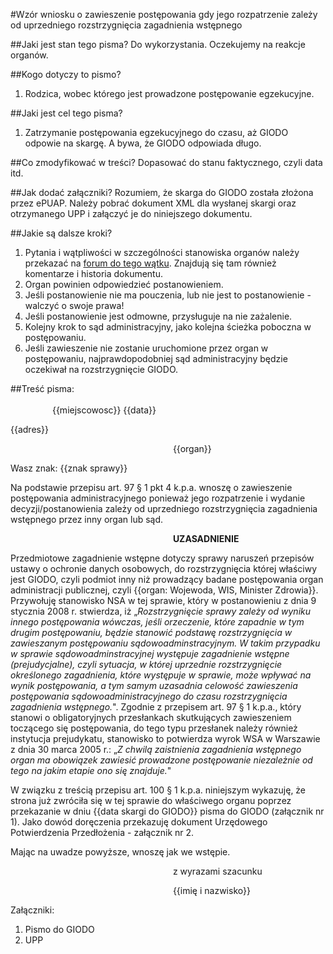 #Wzór wniosku o zawieszenie postępowania gdy jego rozpatrzenie zależy od uprzedniego rozstrzygnięcia zagadnienia wstępnego

##Jaki jest stan tego pisma?
Do wykorzystania. Oczekujemy na reakcje organów.

##Kogo dotyczy to pismo?
1. Rodzica, wobec którego jest prowadzone postępowanie egzekucyjne.

##Jaki jest cel tego pisma?
1. Zatrzymanie postępowania egzekucyjnego do czasu, aż GIODO odpowie na skargę. A bywa, że GIODO odpowiada długo.

##Co zmodyfikować w treści?
Dopasować do stanu faktycznego, czyli data itd.

##Jak dodać załączniki?
Rozumiem, że skarga do GIODO została złożona przez ePUAP. Należy pobrać dokument XML dla wysłanej skargi oraz otrzymanego UPP i załączyć je do niniejszego dokumentu.

##Jakie są dalsze kroki?
1. Pytania i wątpliwości w szczególności stanowiska organów należy przekazać na [forum do tego wątku](http://szczepienia.org.pl/viewtopic.php?p=178379). Znajdują się tam również komentarze i historia dokumentu.
2. Organ powinien odpowiedzieć postanowieniem.
3. Jeśli postanowienie nie ma pouczenia, lub nie jest to postanowienie - walczyć o swoje prawa!
4. Jeśli postanowienie jest odmowne, przysługuje na nie zażalenie.
5. Kolejny krok to sąd administracyjny, jako kolejna ścieżka poboczna w postępowaniu.
6. Jeśli zawieszenie nie zostanie uruchomione przez organ w postępowaniu, najprawdopodobniej sąd administracyjny będzie oczekiwał na rozstrzygnięcie GIODO.

##Treść pisma:
&nbsp;&nbsp;&nbsp;&nbsp;&nbsp;&nbsp;&nbsp;&nbsp;&nbsp;&nbsp;&nbsp;&nbsp;&nbsp;&nbsp;&nbsp;&nbsp;&nbsp;&nbsp;&nbsp;&nbsp;&nbsp;&nbsp;&nbsp;&nbsp;&nbsp;&nbsp;&nbsp;&nbsp;&nbsp;&nbsp;&nbsp;&nbsp;&nbsp;&nbsp;&nbsp;&nbsp;&nbsp;&nbsp;&nbsp;&nbsp;&nbsp;&nbsp;&nbsp;&nbsp;&nbsp;&nbsp;&nbsp;&nbsp;&nbsp;&nbsp;&nbsp;&nbsp;&nbsp;&nbsp;&nbsp;&nbsp;&nbsp;&nbsp;&nbsp;&nbsp;&nbsp;&nbsp;&nbsp;&nbsp;&nbsp;&nbsp;&nbsp;&nbsp;&nbsp;&nbsp;&nbsp;&nbsp;&nbsp;&nbsp;&nbsp;&nbsp;&nbsp;&nbsp;&nbsp;&nbsp;&nbsp;&nbsp;&nbsp;&nbsp;&nbsp;&nbsp;&nbsp;&nbsp;&nbsp;&nbsp;&nbsp;&nbsp;&nbsp;&nbsp;&nbsp;&nbsp;&nbsp;&nbsp;&nbsp;&nbsp;&nbsp;&nbsp;&nbsp;&nbsp;&nbsp;&nbsp;&nbsp;&nbsp;&nbsp;&nbsp;&nbsp;&nbsp;&nbsp;&nbsp;&nbsp;&nbsp;&nbsp;&nbsp;&nbsp;&nbsp;&nbsp;&nbsp;&nbsp;&nbsp;&nbsp;&nbsp;&nbsp;&nbsp;&nbsp;&nbsp;&nbsp;&nbsp;&nbsp;&nbsp;&nbsp;&nbsp;&nbsp;&nbsp;&nbsp;&nbsp;&nbsp;&nbsp;&nbsp;&nbsp;&nbsp;{{miejscowosc}} {{data}}

{{adres}}

&nbsp;&nbsp;&nbsp;&nbsp;&nbsp;&nbsp;&nbsp;&nbsp;&nbsp;&nbsp;&nbsp;&nbsp;&nbsp;&nbsp;&nbsp;&nbsp;&nbsp;&nbsp;&nbsp;&nbsp;&nbsp;&nbsp;&nbsp;&nbsp;&nbsp;&nbsp;&nbsp;&nbsp;&nbsp;&nbsp;&nbsp;&nbsp;&nbsp;&nbsp;&nbsp;&nbsp;&nbsp;&nbsp;&nbsp;&nbsp;&nbsp;&nbsp;&nbsp;&nbsp;&nbsp;&nbsp;&nbsp;&nbsp;&nbsp;&nbsp;&nbsp;&nbsp;&nbsp;&nbsp;&nbsp;&nbsp;&nbsp;&nbsp;&nbsp;&nbsp;&nbsp;&nbsp;&nbsp;&nbsp;&nbsp;&nbsp;{{organ}}

Wasz znak:  {{znak sprawy}}

Na podstawie przepisu art. 97 § 1 pkt 4 k.p.a. wnoszę o zawieszenie postępowania administracyjnego ponieważ jego rozpatrzenie i wydanie decyzji/postanowienia zależy od uprzedniego rozstrzygnięcia zagadnienia wstępnego przez inny organ lub sąd.

&nbsp;&nbsp;&nbsp;&nbsp;&nbsp;&nbsp;&nbsp;&nbsp;&nbsp;&nbsp;&nbsp;&nbsp;&nbsp;&nbsp;&nbsp;&nbsp;&nbsp;&nbsp;&nbsp;&nbsp;&nbsp;&nbsp;&nbsp;&nbsp;&nbsp;&nbsp;&nbsp;&nbsp;&nbsp;&nbsp;&nbsp;&nbsp;&nbsp;&nbsp;&nbsp;&nbsp;&nbsp;&nbsp;&nbsp;&nbsp;&nbsp;&nbsp;&nbsp;&nbsp;&nbsp;&nbsp;&nbsp;&nbsp;&nbsp;&nbsp;&nbsp;&nbsp;&nbsp;&nbsp;&nbsp;&nbsp;&nbsp;&nbsp;&nbsp;&nbsp;&nbsp;&nbsp;&nbsp;&nbsp;&nbsp;&nbsp;**UZASADNIENIE**

Przedmiotowe zagadnienie wstępne dotyczy sprawy naruszeń przepisów ustawy o ochronie danych osobowych, do rozstrzygnięcia której właściwy jest GIODO, czyli podmiot inny niż prowadzący badane postępowania organ administracji publicznej, czyli {{organ: Wojewoda, WIS, Minister Zdrowia}}. Przywołuję stanowisko NSA w tej sprawie, który w postanowieniu z dnia 9 stycznia 2008 r. stwierdza, iż „*Rozstrzygnięcie sprawy zależy od wyniku innego postępowania wówczas, jeśli orzeczenie, które zapadnie w tym drugim postępowaniu, będzie stanowić podstawę rozstrzygnięcia w zawieszanym postępowaniu sądowoadminstracyjnym. W takim przypadku w sprawie sądowoadminstracyjnej występuje zagadnienie wstępne (prejudycjalne), czyli sytuacja, w której uprzednie rozstrzygnięcie określonego zagadnienia, które występuje w sprawie, może wpływać na wynik postępowania, a tym samym uzasadnia celowość zawieszenia postępowania sądowoadministracyjnego do czasu rozstrzygnięcia zagadnienia wstępnego.*". Zgodnie z przepisem art. 97 § 1 k.p.a., który stanowi o obligatoryjnych przesłankach skutkujących zawieszeniem toczącego się postępowania, do tego typu przesłanek należy również instytucja prejudykatu, stanowisko to potwierdza wyrok WSA w Warszawie z dnia 30 marca 2005 r.: „*Z chwilą zaistnienia zagadnienia wstępnego organ ma obowiązek zawiesić prowadzone postępowanie niezależnie od tego na jakim etapie ono się znajduje.*"

W związku z treścią przepisu art. 100 § 1 k.p.a. niniejszym wykazuję, że strona już zwróciła się w tej sprawie do właściwego organu poprzez przekazanie w dniu {{data skargi do GIODO}} pisma do GIODO (załącznik nr 1). Jako dowód doręczenia przekazuję dokument Urzędowego Potwierdzenia Przedłożenia - załącznik nr 2.

Mając na uwadze powyższe, wnoszę jak we wstępie.

&nbsp;&nbsp;&nbsp;&nbsp;&nbsp;&nbsp;&nbsp;&nbsp;&nbsp;&nbsp;&nbsp;&nbsp;&nbsp;&nbsp;&nbsp;&nbsp;&nbsp;&nbsp;&nbsp;&nbsp;&nbsp;&nbsp;&nbsp;&nbsp;&nbsp;&nbsp;&nbsp;&nbsp;&nbsp;&nbsp;&nbsp;&nbsp;&nbsp;&nbsp;&nbsp;&nbsp;&nbsp;&nbsp;&nbsp;&nbsp;&nbsp;&nbsp;&nbsp;&nbsp;&nbsp;&nbsp;&nbsp;&nbsp;&nbsp;&nbsp;&nbsp;&nbsp;&nbsp;&nbsp;&nbsp;&nbsp;&nbsp;&nbsp;&nbsp;&nbsp;&nbsp;&nbsp;&nbsp;&nbsp;&nbsp;&nbsp;z wyrazami szacunku

&nbsp;&nbsp;&nbsp;&nbsp;&nbsp;&nbsp;&nbsp;&nbsp;&nbsp;&nbsp;&nbsp;&nbsp;&nbsp;&nbsp;&nbsp;&nbsp;&nbsp;&nbsp;&nbsp;&nbsp;&nbsp;&nbsp;&nbsp;&nbsp;&nbsp;&nbsp;&nbsp;&nbsp;&nbsp;&nbsp;&nbsp;&nbsp;&nbsp;&nbsp;&nbsp;&nbsp;&nbsp;&nbsp;&nbsp;&nbsp;&nbsp;&nbsp;&nbsp;&nbsp;&nbsp;&nbsp;&nbsp;&nbsp;&nbsp;&nbsp;&nbsp;&nbsp;&nbsp;&nbsp;&nbsp;&nbsp;&nbsp;&nbsp;&nbsp;&nbsp;&nbsp;&nbsp;&nbsp;&nbsp;&nbsp;&nbsp;{{imię i nazwisko}}

Załączniki:

1. Pismo do GIODO
2. UPP
